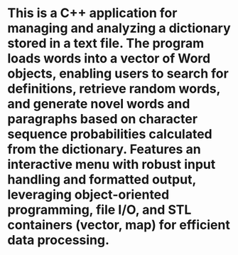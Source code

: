 # This is a C++ application for managing and analyzing a dictionary stored in a text file. The program loads words into a vector of Word objects, enabling users to search for definitions, retrieve random words, and generate novel words and paragraphs based on character sequence probabilities calculated from the dictionary. Features an interactive menu with robust input handling and formatted output, leveraging object-oriented programming, file I/O, and STL containers (vector, map) for efficient data processing.
